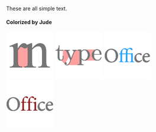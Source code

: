 These are all simple text.

#### Colorized by Jude

![Keming](keming.png)
![Kerning](kerning.png)
![Ligature](ligature.png)
![Unligatured](unligatured.png)